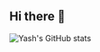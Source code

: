 ## Hi there 👋

<!--
**nevoodoo/nevoodoo** is a ✨ _special_ ✨ repository because its `README.md` (this file) appears on your GitHub profile.

Here are some ideas to get you started:

- 🔭 I’m currently working on ...
- 🌱 I’m currently learning ...
- 👯 I’m looking to collaborate on ...
- 🤔 I’m looking for help with ...
- 💬 Ask me about ...
- 📫 How to reach me: ...
- 😄 Pronouns: ...
- ⚡ Fun fact: ...
-->
![Yash's GitHub stats](https://github-readme-stats.vercel.app/api?username=nevoodoo\&rank_icon=github\&show_icons=true\&hide=stars\&include_all_commits=true\&bg_color=30,e96443,904e95\&title_color=fff\&text_color=fff)

